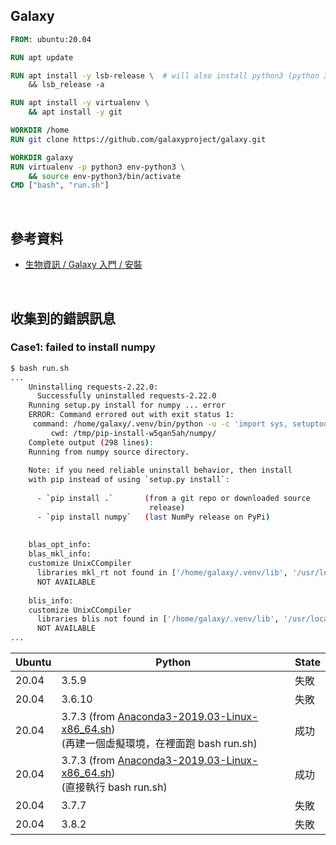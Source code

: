 ## Galaxy
```dockerfile
FROM: ubuntu:20.04

RUN apt update

RUN apt install -y lsb-release \  # will also install python3 (python 3.8)
    && lsb_release -a

RUN apt install -y virtualenv \
    && apt install -y git

WORKDIR /home
RUN git clone https://github.com/galaxyproject/galaxy.git

WORKDIR galaxy
RUN virtualenv -p python3 env-python3 \
    && source env-python3/bin/activate
CMD ["bash", "run.sh"]
```

<br>

## 參考資料
- [生物資訊 / Galaxy 入門 / 安裝](https://hackmd.io/2uwnUsDkQ7uF9KfB8QTLQg#%E5%AE%89%E8%A3%9D-Galaxy)

<br>

## 收集到的錯誤訊息
### Case1: failed to install numpy
```bash
$ bash run.sh
...
    Uninstalling requests-2.22.0:
      Successfully uninstalled requests-2.22.0
    Running setup.py install for numpy ... error
    ERROR: Command errored out with exit status 1:
     command: /home/galaxy/.venv/bin/python -u -c 'import sys, setuptools, tokenize; sys.argv[0] = '"'"'/tmp/pip-install-w5qan5ah/numpy/setup.py'"'"'; __file__='"'"'/tmp/pip-install-w5qan5ah/numpy/setup.py'"'"';f=getattr(tokenize, '"'"'open'"'"', open)(__file__);code=f.read().replace('"'"'\r\n'"'"', '"'"'\n'"'"');f.close();exec(compile(code, __file__, '"'"'exec'"'"'))' install --record /tmp/pip-record-37n2n3z3/install-record.txt --single-version-externally-managed --compile --install-headers /home/galaxy/.venv/include/site/python3.8/numpy
         cwd: /tmp/pip-install-w5qan5ah/numpy/
    Complete output (298 lines):
    Running from numpy source directory.
    
    Note: if you need reliable uninstall behavior, then install
    with pip instead of using `setup.py install`:
    
      - `pip install .`       (from a git repo or downloaded source
                               release)
      - `pip install numpy`   (last NumPy release on PyPi)
    
    
    blas_opt_info:
    blas_mkl_info:
    customize UnixCCompiler
      libraries mkl_rt not found in ['/home/galaxy/.venv/lib', '/usr/local/lib', '/usr/lib64', '/usr/lib']
      NOT AVAILABLE
    
    blis_info:
    customize UnixCCompiler
      libraries blis not found in ['/home/galaxy/.venv/lib', '/usr/local/lib', '/usr/lib64', '/usr/lib']
      NOT AVAILABLE
...
```
| Ubuntu | Python | State |
|--------|--------|-------|
| 20.04  | 3.5.9  | 失敗 |
| 20.04  | 3.6.10 | 失敗 |
| 20.04  | 3.7.3 (from [Anaconda3-2019.03-Linux-x86_64.sh](https://www.digitalocean.com/community/tutorials/how-to-install-anaconda-on-ubuntu-18-04-quickstart)) <br>(再建一個虛擬環境，在裡面跑 bash run.sh) | 成功 |
| 20.04  | 3.7.3 (from [Anaconda3-2019.03-Linux-x86_64.sh](https://www.digitalocean.com/community/tutorials/how-to-install-anaconda-on-ubuntu-18-04-quickstart)) <br>(直接執行 bash run.sh) | 成功 |
| 20.04  | 3.7.7  | 失敗 |
| 20.04  | 3.8.2  | 失敗 |
